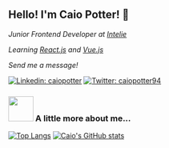 ### 


<h2> Hello! I'm Caio Potter! 👋</h2>
<p><em>Junior Frontend Developer at <a href="https://www.intelie.com.br/">Intelie</a>
</em></p>
<p><em>Learning <a href="https://reactjs.org/">React.js</a> and <a href="https://vuejs.org/">Vue.js</a>
</em></p>

<p><em>Send me a message!</em></p>

[![Linkedin: caiopotter](https://img.shields.io/badge/-caiopotter-blue?style=flat-square&logo=Linkedin&logoColor=white&link=https://www.linkedin.com/in/caiopotter/)](https://www.linkedin.com/in/caiopotter/)
[![Twitter: caiopotter94](https://img.shields.io/twitter/follow/caiopotter94?style=social)](https://twitter.com/caiopotter94)

### <img src="https://media.giphy.com/media/VgCDAzcKvsR6OM0uWg/giphy.gif" width="50"> A little more about me... 

[![Top Langs](https://github-readme-stats.vercel.app/api/top-langs/?username=caiopotter&exclude_repo=Compilador_PLY_YACC&theme=vue-dark)](https://github.com/anuraghazra/github-readme-stats)
[![Caio's GitHub stats](https://github-readme-stats.vercel.app/api?username=caiopotter&show_icons=true&theme=vue-dark)](https://github.com/anuraghazra/github-readme-stats)

